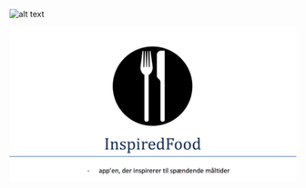 ![alt text](https://github.com/cbrpsj/InspiredFood/Images/Logo.png)

![Command prompt options](Images/Logo.png)
